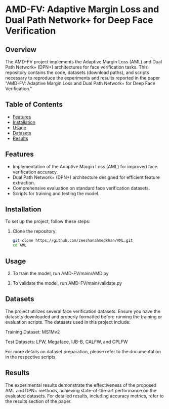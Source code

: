 # AMD-FV: Adaptive Margin Loss and Dual Path Network+ for Deep Face Verification

## Overview
The AMD-FV project implements the Adaptive Margin Loss (AML) and Dual Path Network+ (DPN+) architectures for face verification tasks. This repository contains the code, datasets (download paths), and scripts necessary to reproduce the experiments and results reported in the paper "AMD-FV: Adaptive Margin Loss and Dual Path Network+ for Deep Face Verification."

## Table of Contents
- [Features](#features)
- [Installation](#installation)
- [Usage](#usage)
- [Datasets](#datasets)
- [Results](#results)


## Features
- Implementation of the Adaptive Margin Loss (AML) for improved face verification accuracy.
- Dual Path Network+ (DPN+) architecture designed for efficient feature extraction.
- Comprehensive evaluation on standard face verification datasets.
- Scripts for training and testing the model.

## Installation
To set up the project, follow these steps:

1. Clone the repository:
   ```bash
   git clone https://github.com/zeeshanahmedkhan/AML.git
   cd AML

## Usage

2. To train the model, run AMD-FV/main/AMD.py

3. To validate the model, run AMD-FV/main/validate.py


## Datasets

The project utilizes several face verification datasets. Ensure you have the datasets downloaded and properly formatted before running the training or evaluation scripts. The datasets used in this project include:

   Training Dataset: MS1Mv2

   
   Test Datasets: LFW, Megaface, IJB-B, CALFW, and CPLFW

For more details on dataset preparation, please refer to the documentation in the respective scripts.

## Results

The experimental results demonstrate the effectiveness of the proposed AML and DPN+ methods, achieving state-of-the-art performance on the evaluated datasets. For detailed results, including accuracy metrics, refer to the results section of the paper.


